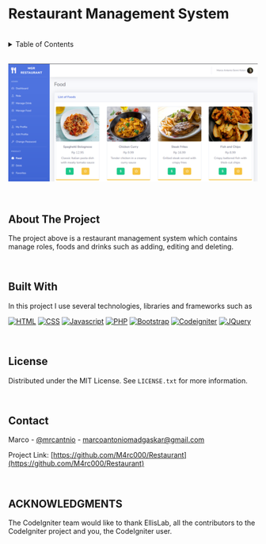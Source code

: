# Restaurant Management System

<a name="readme-top"></a>

<!-- PROJECT LOGO -->
<br />

<!-- TABLE OF CONTENTS -->
<details>
  <summary>Table of Contents</summary>
  <ol>
    <li><a href="#about-the-project">About The Project</a></li>
    <li><a href="#built-with">Built With</a></li>
    <li><a href="#license">License</a></li>
    <li><a href="#contact">Contact</a></li>
    <li><a href="#acknowledgments">Acknowledgments</a></li>
  </ol>
</details>

<br>

<!-- ABOUT THE PROJECT -->

[![Product Name Screen Shot][product-screenshot]](./assets/img/Preview.png)

<br>

## About The Project

The project above is a restaurant management system which contains manage roles, foods and drinks such as adding, editing and deleting.

<br>

## Built With

In this project I use several technologies, libraries and frameworks such as

[![HTML][HTML.com]][HTML-url]
[![CSS][CSS.com]][CSS-url]
[![Javascript][Javascript.com]][Javascript-url]
[![PHP][PHP.com]][PHP-url]
[![Bootstrap][Bootstrap.com]][Bootstrap-url]
[![Codeigniter][Codeigniter.com]][Codeigniter-url]
[![JQuery][JQuery.com]][JQuery-url]

<!-- LICENSE -->

<br>

## License

Distributed under the MIT License. See `LICENSE.txt` for more information.

<!-- CONTACT -->

<br>

## Contact

Marco - [@mrcantnio](https://www.instagram.com/mrcantnio_/) - marcoantoniomadgaskar@gmail.com

Project Link: [https://github.com/M4rc000/Restaurant](https://github.com/M4rc000/Restaurant)

<!-- ACKNOWLEDGMENTS -->

<br>

## ACKNOWLEDGMENTS

The CodeIgniter team would like to thank EllisLab, all the
contributors to the CodeIgniter project and you, the CodeIgniter user.

<!-- MARKDOWN LINKS & IMAGES -->

[linkedin-url]: https://www.linkedin.com/in/marco-antonio-6168121b0/
[product-screenshot]: ./assets/img/Preview.png
[HTML.com]: https://img.shields.io/badge/HTML5-E34F26?style=for-the-badge&logo=html5&logoColor=white
[HTML-url]: https://developer.mozilla.org/en-US/docs/Web/HTML/
[CSS.com]: https://img.shields.io/badge/CSS3-1572B6?style=for-the-badge&logo=css3&logoColor=white
[CSS-url]: https://developer.mozilla.org/en-US/docs/Web/CSS
[Javascript.com]: https://img.shields.io/badge/JavaScript-F7DF1E?style=for-the-badge&logo=javascript&logoColor=black
[Javascript-url]: https://developer.mozilla.org/en-US/docs/Web/JavaScript
[PHP.com]: https://img.shields.io/badge/PHP-777BB4?style=for-the-badge&logo=php&logoColor=white
[PHP-url]: https://www.php.net/
[Bootstrap.com]: https://img.shields.io/badge/Bootstrap-563D7C?style=for-the-badge&logo=bootstrap&logoColor=white
[Bootstrap-url]: https://getbootstrap.com
[JQuery.com]: https://img.shields.io/badge/jQuery-0769AD?style=for-the-badge&logo=jquery&logoColor=white
[JQuery-url]: https://jquery.com
[Codeigniter.com]: https://img.shields.io/badge/CodeIgniter-%23EF4223.svg?style=for-the-badge&logo=codeIgniter&logoColor=white
[Codeigniter-url]: https://www.codeigniter.com/

